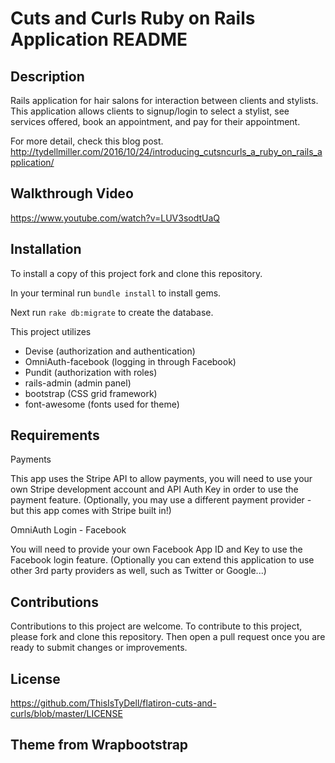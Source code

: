 # Cuts and Curls Ruby on Rails Application README

## Description
Rails application for hair salons for interaction between clients and stylists. This application allows clients to signup/login to select a stylist, see services offered, book an appointment, and pay for their appointment.

For more detail, check this blog post. http://tydellmiller.com/2016/10/24/introducing_cutsncurls_a_ruby_on_rails_application/

## Walkthrough Video
https://www.youtube.com/watch?v=LUV3sodtUaQ

## Installation
  To install a copy of this project fork and clone this repository.

  In your terminal run `bundle install` to install gems.

  Next run `rake db:migrate` to create the database.

  This project utilizes 
  - Devise (authorization and authentication)
  - OmniAuth-facebook (logging in through Facebook)
  - Pundit (authorization with roles)
  - rails-admin (admin panel)
  - bootstrap (CSS grid framework)
  - font-awesome (fonts used for theme)

## Requirements
  Payments
  
  This app uses the Stripe API to allow payments, you will need to use your own Stripe development account and API Auth Key in order to use the payment feature. (Optionally, you may use a different payment provider - but this app comes with Stripe built in!)

  OmniAuth Login - Facebook

  You will need to provide your own Facebook App ID and Key to use the Facebook login feature. (Optionally you can extend this application to use other 3rd party providers as well, such as Twitter or Google...)

## Contributions
Contributions to this project are welcome. To contribute to this project, please fork and clone this repository. Then open a pull request once you are ready to submit changes or improvements. 

## License
https://github.com/ThisIsTyDell/flatiron-cuts-and-curls/blob/master/LICENSE

## Theme from Wrapbootstrap

